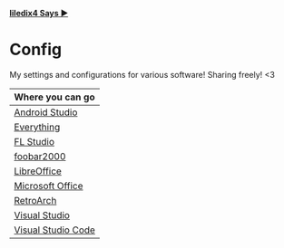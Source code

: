**[liledix4 Says ▶️](../README.md)**

# Config

My settings and configurations for various software! Sharing freely! &lt;3

| Where you can go                                          |
| :-------------------------------------------------------- |
| [Android Studio](Android%20Studio/README.md)              |
| [Everything](Everything/README.md)                        |
| [FL Studio](FL%20Studio/README.md)                        |
| [foobar2000](foobar2000/README.md)                        |
| [LibreOffice](LibreOffice/README.md)                      |
| [Microsoft Office](Microsoft%20Office/README.md)          |
| [RetroArch](RetroArch/README.md)                          |
| [Visual Studio](Visual%20Studio/README.md)                |
| [Visual Studio Code](Visual%20Studio%20Code/README.md)    |